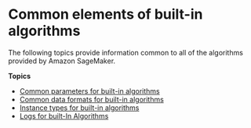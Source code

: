 # Common elements of built\-in algorithms<a name="common-info-all-im-models"></a>

The following topics provide information common to all of the algorithms provided by Amazon SageMaker\.

**Topics**
+ [Common parameters for built\-in algorithms](sagemaker-algo-docker-registry-paths.md)
+ [Common data formats for built\-in algorithms](sagemaker-algo-common-data-formats.md)
+ [Instance types for built\-in algorithms](cmn-info-instance-types.md)
+ [Logs for built\-In Algorithms](common-info-all-sagemaker-models-logs.md)